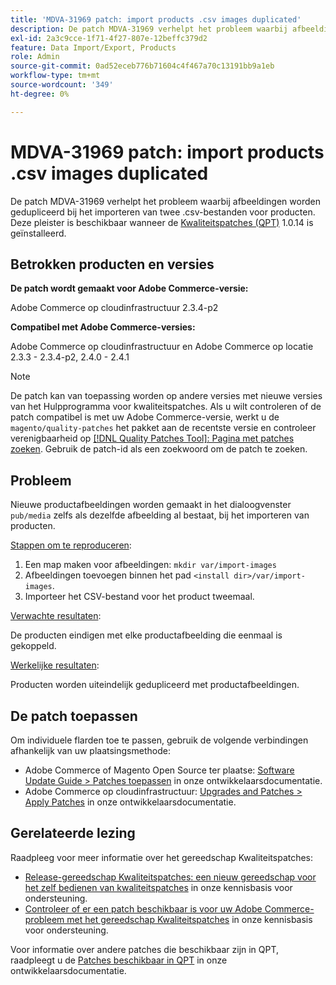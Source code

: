 ```yaml
---
title: 'MDVA-31969 patch: import products .csv images duplicated'
description: De patch MDVA-31969 verhelpt het probleem waarbij afbeeldingen worden gedupliceerd bij het importeren van twee .csv-bestanden voor producten. Deze patch is beschikbaar wanneer [Quality Patches Tool (QPT)] (/help/announcements/adobe-commerce-announcements/magento-quality-patches-released-new-tool-to-self-serve-quality-patches.md) 1.0.14 is geïnstalleerd.
exl-id: 2a3c9cce-1f71-4f27-807e-12beffc379d2
feature: Data Import/Export, Products
role: Admin
source-git-commit: 0ad52eceb776b71604c4f467a70c13191bb9a1eb
workflow-type: tm+mt
source-wordcount: '349'
ht-degree: 0%

---
```


# MDVA-31969 patch: import products .csv images duplicated

De patch MDVA-31969 verhelpt het probleem waarbij afbeeldingen worden gedupliceerd bij het importeren van twee .csv-bestanden voor producten. Deze pleister is beschikbaar wanneer de [Kwaliteitspatches (QPT)](/help/announcements/adobe-commerce-announcements/magento-quality-patches-released-new-tool-to-self-serve-quality-patches.md) 1.0.14 is geïnstalleerd.

## Betrokken producten en versies

**De patch wordt gemaakt voor Adobe Commerce-versie:**

Adobe Commerce op cloudinfrastructuur 2.3.4-p2

**Compatibel met Adobe Commerce-versies:**

Adobe Commerce op cloudinfrastructuur en Adobe Commerce op locatie 2.3.3 - 2.3.4-p2, 2.4.0 - 2.4.1

>[!NOTE]
>
>De patch kan van toepassing worden op andere versies met nieuwe versies van het Hulpprogramma voor kwaliteitspatches. Als u wilt controleren of de patch compatibel is met uw Adobe Commerce-versie, werkt u de `magento/quality-patches` het pakket aan de recentste versie en controleer verenigbaarheid op [[!DNL Quality Patches Tool]: Pagina met patches zoeken](https://devdocs.magento.com/quality-patches/tool.html#patch-grid). Gebruik de patch-id als een zoekwoord om de patch te zoeken.

## Probleem

Nieuwe productafbeeldingen worden gemaakt in het dialoogvenster `pub/media` zelfs als dezelfde afbeelding al bestaat, bij het importeren van producten.

<u>Stappen om te reproduceren</u>:

1. Een map maken voor afbeeldingen: `mkdir var/import-images`
1. Afbeeldingen toevoegen binnen het pad `<install dir>/var/import-images`.
1. Importeer het CSV-bestand voor het product tweemaal.

<u>Verwachte resultaten</u>:

De producten eindigen met elke productafbeelding die eenmaal is gekoppeld.

<u>Werkelijke resultaten</u>:

Producten worden uiteindelijk gedupliceerd met productafbeeldingen.

## De patch toepassen

Om individuele flarden toe te passen, gebruik de volgende verbindingen afhankelijk van uw plaatsingsmethode:

* Adobe Commerce of Magento Open Source ter plaatse: [Software Update Guide > Patches toepassen](https://devdocs.magento.com/guides/v2.4/comp-mgr/patching/mqp.html) in onze ontwikkelaarsdocumentatie.
* Adobe Commerce op cloudinfrastructuur: [Upgrades and Patches > Apply Patches](https://devdocs.magento.com/cloud/project/project-patch.html) in onze ontwikkelaarsdocumentatie.

## Gerelateerde lezing

Raadpleeg voor meer informatie over het gereedschap Kwaliteitspatches:

* [Release-gereedschap Kwaliteitspatches: een nieuw gereedschap voor het zelf bedienen van kwaliteitspatches](/help/announcements/adobe-commerce-announcements/magento-quality-patches-released-new-tool-to-self-serve-quality-patches.md) in onze kennisbasis voor ondersteuning.
* [Controleer of er een patch beschikbaar is voor uw Adobe Commerce-probleem met het gereedschap Kwaliteitspatches](/help/support-tools/patches-available-in-qpt-tool/check-patch-for-magento-issue-with-magento-quality-patches.md) in onze kennisbasis voor ondersteuning.

Voor informatie over andere patches die beschikbaar zijn in QPT, raadpleegt u de [Patches beschikbaar in QPT](https://devdocs.magento.com/quality-patches/tool.html#patch-grid) in onze ontwikkelaarsdocumentatie.
